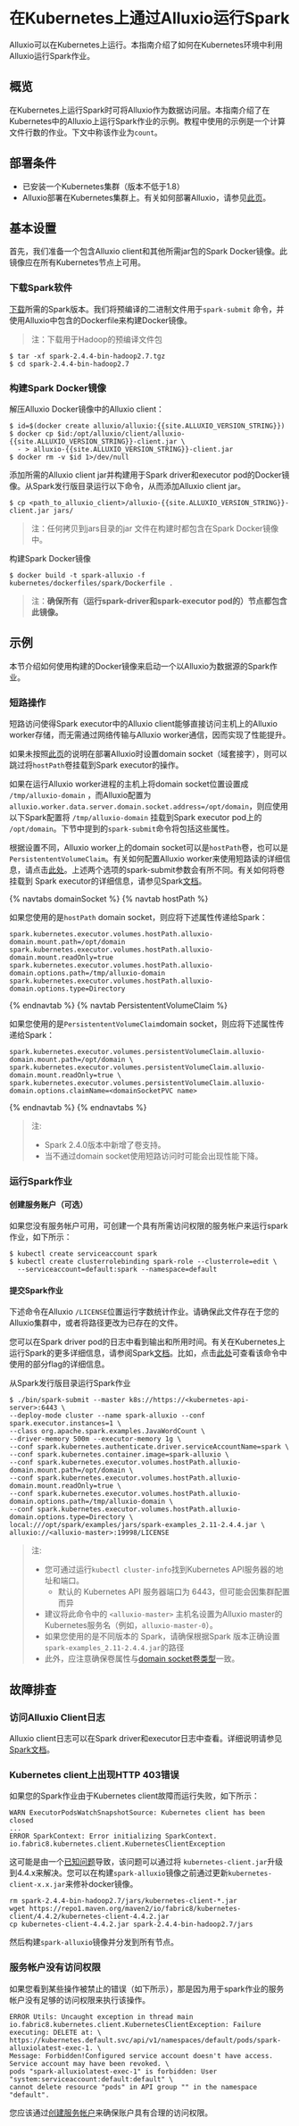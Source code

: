 # 在Kubernetes上通过Alluxio运行Spark

Alluxio可以在Kubernetes上运行。本指南介绍了如何在Kubernetes环境中利用Alluxio运行Spark作业。

## 概览
在Kubernetes上运行Spark时可将Alluxio作为数据访问层。本指南介绍了在Kubernetes中的Alluxio上运行Spark作业的示例。教程中使用的示例是一个计算文件行数的作业。下文中称该作业为`count`。

## 部署条件

- 已安装一个Kubernetes集群（版本不低于1.8）
- Alluxio部署在Kubernetes集群上。有关如何部署Alluxio，请参见[此页](../kubernetes/Running-Alluxio-On-Kubernetes.md)。

## 基本设置

首先，我们准备一个包含Alluxio client和其他所需jar包的Spark Docker镜像。此镜像应在所有Kubernetes节点上可用。

### 下载Spark软件
[下载](https://spark.apache.org/downloads.html)所需的Spark版本。我们将预编译的二进制文件用于`spark-submit` 命令，并使用Alluxio中包含的Dockerfile来构建Docker镜像。

> 注：下载用于Hadoop的预编译文件包

```console
$ tar -xf spark-2.4.4-bin-hadoop2.7.tgz
$ cd spark-2.4.4-bin-hadoop2.7
```

### 构建Spark Docker镜像

解压Alluxio Docker镜像中的Alluxio client：

```console
$ id=$(docker create alluxio/alluxio:{{site.ALLUXIO_VERSION_STRING}})
$ docker cp $id:/opt/alluxio/client/alluxio-{{site.ALLUXIO_VERSION_STRING}}-client.jar \
  - > alluxio-{{site.ALLUXIO_VERSION_STRING}}-client.jar
$ docker rm -v $id 1>/dev/null
```

添加所需的Alluxio client jar并构建用于Spark driver和executor pod的Docker镜像。从Spark发行版目录运行以下命令，从而添加Alluxio client jar。

```console
$ cp <path_to_alluxio_client>/alluxio-{{site.ALLUXIO_VERSION_STRING}}-client.jar jars/
```
> 注：任何拷贝到jars目录的jar 文件在构建时都包含在Spark Docker镜像中。

构建Spark Docker镜像

```console
$ docker build -t spark-alluxio -f kubernetes/dockerfiles/spark/Dockerfile .
```
> 注：**确保所有（运行spark-driver和spark-executor pod的）节点都包含此镜像。**

## 示例

本节介绍如何使用构建的Docker镜像来启动一个以Alluxio为数据源的Spark作业。

### 短路操作

短路访问使得Spark executor中的Alluxio client能够直接访问主机上的Alluxio worker存储，而无需通过网络传输与Alluxio worker通信，因而实现了性能提升。

如果未按照[此页](../kubernetes/Running-Alluxio-On-Kubernetes.md#短路访问)的说明在部署Alluxio时设置domain socket（域套接字），则可以跳过将`hostPath`卷挂载到Spark executor的操作。

如果在运行Alluxio worker进程的主机上将domain socket位置设置成 `/tmp/alluxio-domain` ，而Alluxio配置为 `alluxio.worker.data.server.domain.socket.address=/opt/domain`，则应使用以下Spark配置将 `/tmp/alluxio-domain` 挂载到Spark executor pod上的 `/opt/domain`。下节中提到的`spark-submit`命令将包括这些属性。

根据设置不同，Alluxio worker上的domain socket可以是`hostPath`卷，也可以是`PersistententVolumeClaim`。有关如何配置Alluxio worker来使用短路读的详细信息，请点击[此处](../kubernetes/Running-Alluxio-On-Kubernetes.md#短路访问)。上述两个选项的spark-submit参数会有所不同。有关如何将卷挂载到 Spark executor的详细信息，请参见Spark[文档](https://spark.apache.org/docs/2.4.4/running-on-kubernetes.html#using-kubernetes-volumes)。

{% navtabs domainSocket %}
  {% navtab hostPath %}

  如果您使用的是`hostPath` domain socket，则应将下述属性传递给Spark：

  ```properties
  spark.kubernetes.executor.volumes.hostPath.alluxio-domain.mount.path=/opt/domain
  spark.kubernetes.executor.volumes.hostPath.alluxio-domain.mount.readOnly=true
  spark.kubernetes.executor.volumes.hostPath.alluxio-domain.options.path=/tmp/alluxio-domain
  spark.kubernetes.executor.volumes.hostPath.alluxio-domain.options.type=Directory
  ```
  {% endnavtab %}
  {% navtab PersistententVolumeClaim %}

  如果您使用的是`PersistententVolumeClaim`domain socket，则应将下述属性传递给Spark：
  
  ```properties
  spark.kubernetes.executor.volumes.persistentVolumeClaim.alluxio-domain.mount.path=/opt/domain \
  spark.kubernetes.executor.volumes.persistentVolumeClaim.alluxio-domain.mount.readOnly=true \
  spark.kubernetes.executor.volumes.persistentVolumeClaim.alluxio-domain.options.claimName=<domainSocketPVC name>
  ```
  
  {% endnavtab %}
{% endnavtabs %}

> 注: 
> - Spark 2.4.0版本中新增了卷支持。
> - 当不通过domain socket使用短路访问时可能会出现性能下降。

### 运行Spark作业

#### 创建服务账户（可选）

如果您没有服务帐户可用，可创建一个具有所需访问权限的服务帐户来运行spark作业，如下所示：

```console
$ kubectl create serviceaccount spark
$ kubectl create clusterrolebinding spark-role --clusterrole=edit \
  --serviceaccount=default:spark --namespace=default
```

#### 提交Spark作业

下述命令在Alluxio `/LICENSE`位置运行字数统计作业。请确保此文件存在于您的Alluxio集群中，或者将路径更改为已存在的文件。

您可以在Spark driver pod的日志中看到输出和所用时间。有关在Kubernetes上运行Spark的更多详细信息，请参阅Spark[文档](https://spark.apache.org/docs/latest/running-on-kubernetes.html)。比如，点击[此处](https://spark.apache.org/docs/latest/running-on-kubernetes.html?q=cluster-info#cluster-mode)可查看该命令中使用的部分flag的详细信息。

从Spark发行版目录运行Spark作业
```console
$ ./bin/spark-submit --master k8s://https://<kubernetes-api-server>:6443 \
--deploy-mode cluster --name spark-alluxio --conf spark.executor.instances=1 \
--class org.apache.spark.examples.JavaWordCount \
--driver-memory 500m --executor-memory 1g \
--conf spark.kubernetes.authenticate.driver.serviceAccountName=spark \
--conf spark.kubernetes.container.image=spark-alluxio \
--conf spark.kubernetes.executor.volumes.hostPath.alluxio-domain.mount.path=/opt/domain \
--conf spark.kubernetes.executor.volumes.hostPath.alluxio-domain.mount.readOnly=true \
--conf spark.kubernetes.executor.volumes.hostPath.alluxio-domain.options.path=/tmp/alluxio-domain \
--conf spark.kubernetes.executor.volumes.hostPath.alluxio-domain.options.type=Directory \
local:///opt/spark/examples/jars/spark-examples_2.11-2.4.4.jar \
alluxio://<alluxio-master>:19998/LICENSE
```

> 注:
> - 您可通过运行`kubectl cluster-info`找到Kubernetes API服务器的地址和端口。
>   - 默认的 Kubernetes API 服务器端口为 6443，但可能会因集群配置而异
> - 建议将此命令中的 `<alluxio-master>` 主机名设置为Alluxio master的Kubernetes服务名（例如，`alluxio-master-0`）。
> - 如果您使用的是不同版本的 Spark，请确保根据Spark 版本正确设置`spark-examples_2.11-2.4.4.jar`的路径
> - 此外，应注意确保卷属性与[domain socket卷类型](../kubernetes/Spark-On-Kubernetes.md#短路操作)一致。

## 故障排查

### 访问Alluxio Client日志

Alluxio client日志可以在Spark driver和executor日志中查看。详细说明请参见[Spark文档](https://spark.apache.org/docs/latest/running-on-kubernetes.html#debugging)。


### Kubernetes client上出现HTTP 403错误

如果您的Spark作业由于Kubernetes client故障而运行失败，如下所示：
```
WARN ExecutorPodsWatchSnapshotSource: Kubernetes client has been closed
...
ERROR SparkContext: Error initializing SparkContext.
io.fabric8.kubernetes.client.KubernetesClientException
```
这可能是由一个[已知问题](https://issues.apache.org/jira/browse/SPARK-28921)导致，该问题可以通过将 `kubernetes-client.jar`升级到4.4.x来解决。您可以在构建`spark-alluxio`镜像之前通过更新`kubernetes-client-x.x.jar`来修补docker镜像。

```console
rm spark-2.4.4-bin-hadoop2.7/jars/kubernetes-client-*.jar
wget https://repo1.maven.org/maven2/io/fabric8/kubernetes-client/4.4.2/kubernetes-client-4.4.2.jar 
cp kubernetes-client-4.4.2.jar spark-2.4.4-bin-hadoop2.7/jars
```
然后构建`spark-alluxio`镜像并分发到所有节点。

### 服务帐户没有访问权限

如果您看到某些操作被禁止的错误（如下所示），那是因为用于spark作业的服务帐户没有足够的访问权限来执行该操作。

```
ERROR Utils: Uncaught exception in thread main
io.fabric8.kubernetes.client.KubernetesClientException: Failure executing: DELETE at: \
https://kubernetes.default.svc/api/v1/namespaces/default/pods/spark-alluxiolatest-exec-1. \
Message: Forbidden!Configured service account doesn't have access. Service account may have been revoked. \
pods "spark-alluxiolatest-exec-1" is forbidden: User "system:serviceaccount:default:default" \
cannot delete resource "pods" in API group "" in the namespace "default".
```

您应该通过[创建服务帐户](../kubernetes/Spark-On-Kubernetes.md#创建服务账户可选)来确保账户具有合理的访问权限。
